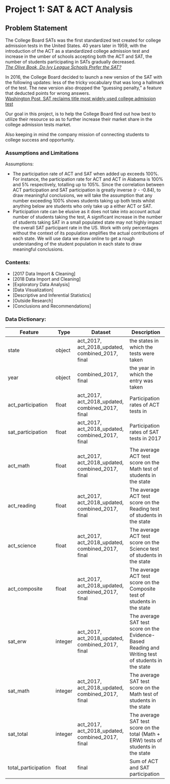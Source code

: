# Project 1: SAT & ACT Analysis


## Problem Statement
The College Board SATs was the first standardized test created for college admission tests in the United States. 40 years later in 1959, with the introduction of the ACT as a standardized college admission test and increase in the umber of schools accepting both the ACT and SAT, the number of students participating in SATs gradually decreased.  
*[The Olive Book, Do Ivy League Schools Prefer the SAT?](https://theolivebook.com/do-colleges-prefer-the-sat-or-the-act/)*

In 2016, the College Board decided to launch a new version of the SAT with the following updates: less of the tricky vocabulary that was long a hallmark of the test. The new version also dropped the “guessing penalty,” a feature that deducted points for wrong answers.  
[Washington Post, SAT reclaims title most widely used college admission test](https://www.washingtonpost.com/education/2018/10/23/sat-reclaims-title-most-widely-used-college-admission-test/)

Our goal in this project, is to help the College Board find out how best to utilize their resource so as to further increase their market share in the college admission tests market.

Also keeping in mind the company mission of connecting students to college success and opportunity.

### Assumptions and Limitations
Assumptions: 
   - The participation rate of ACT and SAT when added up exceeds 100%. For instance, the participation rate for ACT and ACT in Alabama is 100% and 5% respectively, totalling up to 105%. Since the correlation between ACT participation and SAT participation is greatly inverse (r - -0.84), to draw meaningful conclusions, we will take the assumption that any number exceeding 100% shows students taking up both tests whilst anything below are students who only take up a either ACT or SAT. 
   - Participation rate can be elusive as it does not take into account actual number of students taking the test, A significant increase in the number of students taking SAT in a small populated state may not highly impact the overall SAT participant rate in the US. Work with only percentages without the context of its population amplifies the actual contributions of each state. We will use data we draw online to get a rough understanding of the student population in each state to draw meaningful conclusions.

### Contents:
- [2017 Data Import & Cleaning]
- [2018 Data Import and Cleaning]
- [Exploratory Data Analysis]
- [Data Visualization]
- [Descriptive and Inferential Statistics]
- [Outside Research]
- [Conclusions and Recommendations]

### Data Dictionary:

|Feature|Type|Dataset|Description|
|---|---|---|---|
|state|object|act_2017, act_2018_updated, combined_2017, final|the states in which the tests were taken| 
|year|object|combined_2017, final|the year in which the entry was taken | 
|act_participation|float|act_2017, act_2018_updated, combined_2017, final|Participation rates of ACT tests in| 
|sat_participation|float|act_2017, act_2018_updated, combined_2017, final|Participation rates of SAT tests in 2017| |act_english|float|ACT 2017|The average ACT test score on the English tests of students in the state| 
|act_math|float|act_2017, act_2018_updated, combined_2017, final|The average ACT test score on the Math test of students in the state|  
|act_reading|float|act_2017, act_2018_updated, combined_2017, final|The average ACT test score on the Reading test of students in the state|   
|act_science|float|act_2017, act_2018_updated, combined_2017, final|The average ACT test score on the Science test of students in the state| 
|act_composite|float|act_2017, act_2018_updated, combined_2017, final|The average ACT test score on the Composite test of students in the state| 
|sat_erw|integer|act_2017, act_2018_updated, combined_2017, final|The average SAT test score on the Evidence-Based Reading and Writing test of students in the state| 
|sat_math|integer|act_2017, act_2018_updated, combined_2017, final|The average SAT test score on the Math test of students in the state| 
|sat_total|integer|act_2017, act_2018_updated, combined_2017, final|The average SAT test score on the total (Math + ERW) tests of students in the state| 
|total_participation|float|final|Sum of ACT and SAT participation| 
